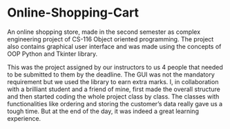 # Online-Shopping-Cart

An online shopping store, made in the second semester as complex engineering project of CS-116 Object oriented programming.
The project also contains graphical user interface and was made using the concepts of OOP Python and Tkinter library. 

This was the project assigned by our instructors to us 4 people that needed to be submitted to them by the deadline.
The GUI was not the mandatory requirement but we used the library to earn extra marks.
I, in collaboration with a brilliant student and a friend of mine, first made the overall structure and then started coding the whole project class by class.
The classes with functionalities like ordering and storing the customer’s data really gave us a tough time.
But at the end of the day, it was indeed a great learning experience.
